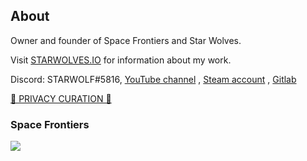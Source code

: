 ## About

Owner and founder of Space Frontiers and Star Wolves.

Visit [STARWOLVES.IO](https://starwolves.io) for information about my work.

Discord: STARWOLF#5816, [YouTube channel](https://www.youtube.com/channel/UC6D7lcx9eL_ChA7HzzvhLtA) , [Steam account](https://steamcommunity.com/id/ClassyWolf/) , [Gitlab](https://gitlab.starwolves.io/starwolf)

[🐯 PRIVACY CURATION 🐯](https://github.com/stars/starwolfy/lists/personal-privacy)

### Space Frontiers

<a href="https://discord.gg/yYpMun9CTT">
    <img src="https://img.shields.io/discord/942798229953716274.svg?logo=discord&colorB=7289DA">
</a>
